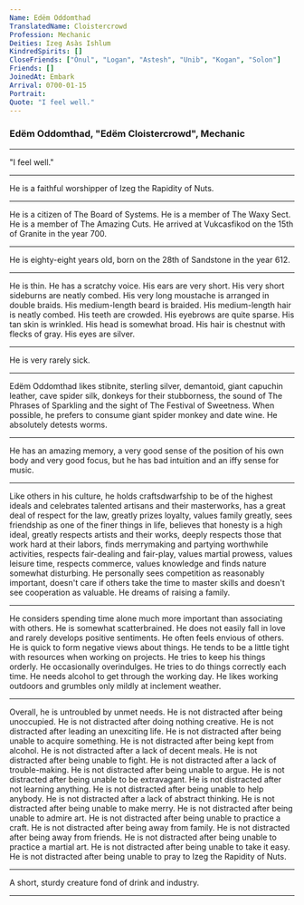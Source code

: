 ```yaml
---
Name: Edëm Oddomthad
TranslatedName: Cloistercrowd
Profession: Mechanic
Deities: Izeg Asàs Ishlum
KindredSpirits: []
CloseFriends: ["Ònul", "Logan", "Astesh", "Unib", "Kogan", "Solon"]
Friends: []
JoinedAt: Embark
Arrival: 0700-01-15
Portrait:
Quote: "I feel well."
---
```


### Edëm Oddomthad, "Edëm Cloistercrowd", Mechanic

---

"I feel well."

---

He is a faithful worshipper of Izeg the Rapidity of Nuts.

---

He is a citizen of The Board of Systems. He is a member of The Waxy Sect. He is a member of The Amazing Cuts. He arrived
at Vukcasfikod on the 15th of Granite in the year 700.

---

He is eighty-eight years old, born on the 28th of Sandstone in the year 612.

---

He is thin. He has a scratchy voice. His ears are very short. His very short sideburns are neatly combed. His very long
moustache is arranged in double braids. His medium-length beard is braided. His medium-length hair is neatly combed. His
teeth are crowded. His eyebrows are quite sparse. His tan skin is wrinkled. His head is somewhat broad. His hair is
chestnut with flecks of gray. His eyes are silver.

---

He is very rarely sick.

---

Edëm Oddomthad likes stibnite, sterling silver, demantoid, giant capuchin leather, cave spider silk, donkeys for their
stubborness, the sound of The Phrases of Sparkling and the sight of The Festival of Sweetness. When possible, he prefers
to consume giant spider monkey and date wine. He absolutely detests worms.

---

He has an amazing memory, a very good sense of the position of his own body and very good focus, but he has bad
intuition and an iffy sense for music.

---

Like others in his culture, he holds craftsdwarfship to be of the highest ideals and celebrates talented artisans and
their masterworks, has a great deal of respect for the law, greatly prizes loyalty, values family greatly, sees
friendship as one of the finer things in life, believes that honesty is a high ideal, greatly respects artists and their
works, deeply respects those that work hard at their labors, finds merrymaking and partying worthwhile activities,
respects fair-dealing and fair-play, values martial prowess, values leisure time, respects commerce, values knowledge
and finds nature somewhat disturbing. He personally sees competition as reasonably important, doesn't care if others
take the time to master skills and doesn't see cooperation as valuable. He dreams of raising a family.

---

He considers spending time alone much more important than associating with others. He is somewhat scatterbrained. He
does not easily fall in love and rarely develops positive sentiments. He often feels envious of others. He is quick to
form negative views about things. He tends to be a little tight with resources when working on projects. He tries to
keep his things orderly. He occasionally overindulges. He tries to do things correctly each time. He needs alcohol to
get through the working day. He likes working outdoors and grumbles only mildly at inclement weather.

---

Overall, he is untroubled by unmet needs. He is not distracted after being unoccupied. He is not distracted after doing
nothing creative. He is not distracted after leading an unexciting life. He is not distracted after being unable to
acquire something. He is not distracted after being kept from alcohol. He is not distracted after a lack of decent
meals. He is not distracted after being unable to fight. He is not distracted after a lack of trouble-making. He is not
distracted after being unable to argue. He is not distracted after being unable to be extravagant. He is not distracted
after not learning anything. He is not distracted after being unable to help anybody. He is not distracted after a lack
of abstract thinking. He is not distracted after being unable to make merry. He is not distracted after being unable to
admire art. He is not distracted after being unable to practice a craft. He is not distracted after being away from
family. He is not distracted after being away from friends. He is not distracted after being unable to practice a
martial art. He is not distracted after being unable to take it easy. He is not distracted after being unable to pray to
Izeg the Rapidity of Nuts.

---

A short, sturdy creature fond of drink and industry.

---
